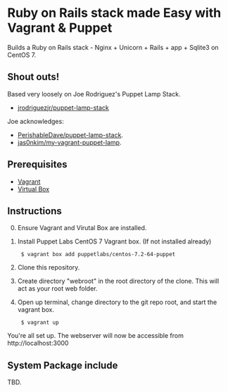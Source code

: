 # Ruby on Rails stack made Easy with Vagrant & Puppet

Builds a Ruby on Rails stack - Nginx + Unicorn + Rails + app + Sqlite3 on CentOS 7.

## Shout outs!
Based very loosely on Joe Rodriguez's Puppet Lamp Stack.
* [jrodriguezjr/puppet-lamp-stack](https://github.com/jrodriguezjr/puppet-lamp-stack.git)

Joe acknowledges:
* [PerishableDave/puppet-lamp-stack](https://github.com/PerishableDave/puppet-lamp-stack).
* [jas0nkim/my-vagrant-puppet-lamp](https://github.com/jas0nkim/my-vagrant-puppet-lamp).

## Prerequisites
* [Vagrant](http://www.vagrantup.com/)
* [Virtual Box](https://www.virtualbox.org/)

## Instructions
0. Ensure Vagrant and Virutal Box are installed.
1. Install Puppet Labs CentOS 7 Vagrant box. (If not installed already)

        $ vagrant box add puppetlabs/centos-7.2-64-puppet

2. Clone this repository.
3. Create directory "webroot" in the root directory of the clone. This will act as your root web folder.
4. Open up terminal, change directory to the git repo root, and start the vagrant box.

        $ vagrant up

You're all set up. The webserver will now be accessible from http://localhost:3000

## System Package include

TBD.
